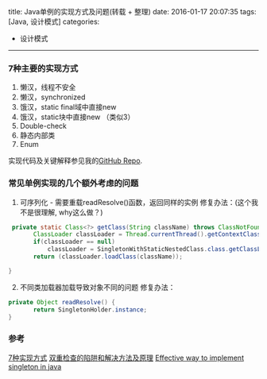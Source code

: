 title: Java单例的实现方式及问题(转载 + 整理)
date: 2016-01-17 20:07:35
tags: [Java, 设计模式]
categories: 
- 设计模式
---

### 7种主要的实现方式

1. 懒汉，线程不安全
2. 懒汉，synchronized
3. 饿汉，static final域中直接new
4. 饿汉，static块中直接new （类似3）
5. Double-check
6. 静态内部类
7. Enum

实现代码及关键解释参见我的[GitHub Repo](https://github.com/paranoidq/JavaHackUtils/tree/master/src/main/java/me/util/singleton).


### 常见单例实现的几个额外考虑的问题

1. 可序列化 - 需要重载readResolve()函数，返回同样的实例
 修复办法：(这个我不是很理解, why这么做？)
 ```java
  private static Class<?> getClass(String className) throws ClassNotFoundException {
        ClassLoader classLoader = Thread.currentThread().getContextClassLoader();
        if(classLoader == null)
            classLoader = SingletonWithStaticNestedClass.class.getClassLoader();
        return (classLoader.loadClass(className));

 }
 ```
2. 不同类加载器加载导致对象不同的问题
 修复办法：
 ```java
 private Object readResolve() {
        return SingletonHolder.instance;
 }
 ```


### 参考
[7种实现方式](http://www.blogjava.net/kenzhh/archive/2013/03/15/357824.html)
[双重检查的陷阱和解决方法及原理](http://www.infoq.com/cn/articles/double-checked-locking-with-delay-initialization)
[Effective way to implement singleton in java](http://stackoverflow.com/questions/70689/what-is-an-efficient-way-to-implement-a-singleton-pattern-in-java)

